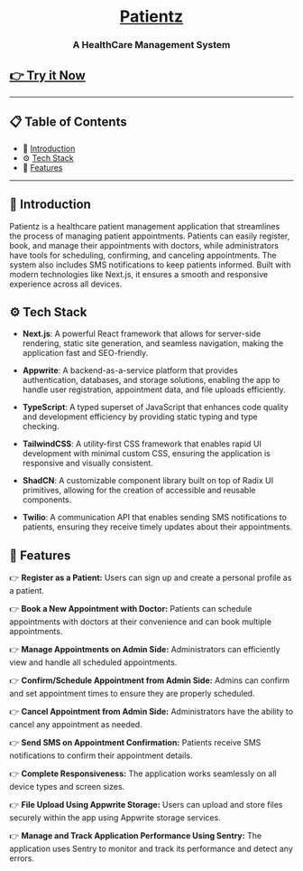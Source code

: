 <div align="center">
  <h1><a href="https://patientz.vercel.app/">Patientz</a></h1>
  <h3>A HealthCare Management System</h3>
</div>

## [👉 Try it Now](https://patientz.vercel.app/)

---

## 📋 Table of Contents
- 🤖 [Introduction](#introduction)
- ⚙️ [Tech Stack](#tech-stack)
- 🔋 [Features](#features)

---

## 🤖 Introduction
Patientz is a healthcare patient management application that streamlines the process of managing patient appointments. Patients can easily register, book, and manage their appointments with doctors, while administrators have tools for scheduling, confirming, and canceling appointments. The system also includes SMS notifications to keep patients informed. Built with modern technologies like Next.js, it ensures a smooth and responsive experience across all devices.

## ⚙️ Tech Stack
- **Next.js**: A powerful React framework that allows for server-side rendering, static site generation, and seamless navigation, making the application fast and SEO-friendly.

- **Appwrite**: A backend-as-a-service platform that provides authentication, databases, and storage solutions, enabling the app to handle user registration, appointment data, and file uploads efficiently.

- **TypeScript**: A typed superset of JavaScript that enhances code quality and development efficiency by providing static typing and type checking.

- **TailwindCSS**: A utility-first CSS framework that enables rapid UI development with minimal custom CSS, ensuring the application is responsive and visually consistent.

- **ShadCN**: A customizable component library built on top of Radix UI primitives, allowing for the creation of accessible and reusable components.

- **Twilio**: A communication API that enables sending SMS notifications to patients, ensuring they receive timely updates about their appointments.

## 🔋 Features
👉 **Register as a Patient:** Users can sign up and create a personal profile as a patient.

👉 **Book a New Appointment with Doctor:** Patients can schedule appointments with doctors at their convenience and can book multiple appointments.

👉 **Manage Appointments on Admin Side:** Administrators can efficiently view and handle all scheduled appointments.

👉 **Confirm/Schedule Appointment from Admin Side:** Admins can confirm and set appointment times to ensure they are properly scheduled.

👉 **Cancel Appointment from Admin Side:** Administrators have the ability to cancel any appointment as needed.

👉 **Send SMS on Appointment Confirmation:** Patients receive SMS notifications to confirm their appointment details.

👉 **Complete Responsiveness:** The application works seamlessly on all device types and screen sizes.

👉 **File Upload Using Appwrite Storage:** Users can upload and store files securely within the app using Appwrite storage services.

👉 **Manage and Track Application Performance Using Sentry:** The application uses Sentry to monitor and track its performance and detect any errors.
